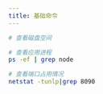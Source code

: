 ```yaml
---
title: 基础命令
---
```


```bash
# 查看磁盘空间

# 查看应用进程
ps -ef | grep node

# 查看端口占用情况
netstat -tunlp|grep 8090
```


